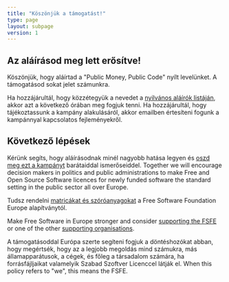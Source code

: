 ```yaml
---
title: "Köszönjük a támogatást!"
type: page
layout: subpage
version: 1
---
```


## Az aláírásod meg lett erősítve!

Köszönjük, hogy aláírtad a "Public Money, Public Code" nyílt levelünket. A támogatásod sokat jelet számunkra.

Ha hozzájárultál, hogy közzétegyük a nevedet a [nyilvános aláírók listáján](../all-signatures), akkor azt a következő órában meg fogjuk tenni. Ha hozzájárultál, hogy tájékoztassunk a kampány alakulásáról, akkor emailben értesíteni fogunk a kampánnyal kapcsolatos fejleményekről. 

## Következő lépések 

Kérünk segíts, hogy aláírásodnak minél nagyobb hatása legyen és [oszd meg ezt a kampányt](../../#spread) barátaiddal ismerőseiddel. Together we will encourage decision makers in politics and public administrations to make Free and Open Source Software licences for newly funded software the standard setting in the public sector all over Europe.

Tudsz rendelni [matricákat és szóróanyagokat](https://fsfe.org/promo#pmpc) a Free Software Foundation Europe alapítványtól.

Make Free Software in Europe stronger and consider [supporting the FSFE](https://fsfe.org/donate/?pmpc) or one of the other [supporting organisations](../../#organisations).

A támogatásoddal Európa szerte segíteni fogjuk a döntéshozókat abban, hogy megértsék, hogy az a legjobb megoldás mind számukra, más államapparátusok, a cégek, és főleg a társadalom számára, ha forrásfájljaikat valamelyik Szabad Szoftver Licenccel látják el. When this policy refers to "we", this means the FSFE.
